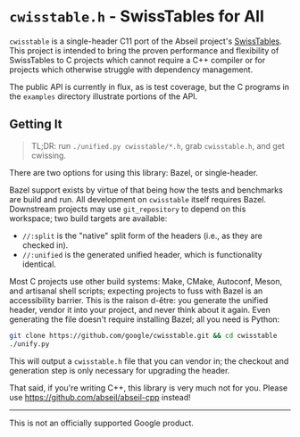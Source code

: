 # `cwisstable.h` - SwissTables for All

`cwisstable` is a single-header C11 port of the Abseil project's
[SwissTables](https://abseil.io/about/design/swisstables).
This project is intended to bring the proven performance and flexibility
of SwissTables to C projects which cannot require a C++ compiler or for projects
which otherwise struggle with dependency management.

The public API is currently in flux, as is test coverage, but the C programs in
the `examples` directory illustrate portions of the API.

## Getting It

> TL;DR: run `./unified.py cwisstable/*.h`, grab `cwisstable.h`, and
> get cwissing.

There are two options for using this library: Bazel, or single-header.

Bazel support exists by virtue of that being how the tests and benchmarks are
build and run. All development on `cwisstable` itself requires Bazel. Downstream
projects may use `git_repository` to depend on this workspace; two build
targets are available:
- `//:split` is the "native" split form of the headers (i.e., as they are
  checked in).
- `//:unified` is the generated unified header, which is functionality
  identical.

Most C projects use other build systems: Make, CMake, Autoconf, Meson, and
artisanal shell scripts; expecting projects to fuss with Bazel is an
accessibility barrier. This is the raison d-être: you generate the unified
header, vendor it into your project, and never think about it again. Even
generating the file doesn't require installing Bazel; all you need is Python:

```sh
git clone https://github.com/google/cwisstable.git && cd cwisstable
./unify.py
```

This will output a `cwisstable.h` file that you can vendor in; the checkout
and generation step is only necessary for upgrading the header.

That said, if you're writing C++, this library is very much not for you.
Please use https://github.com/abseil/abseil-cpp instead!

---

This is not an officially supported Google product.
